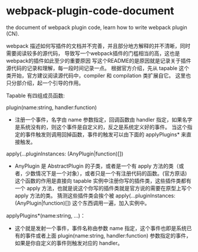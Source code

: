 # webpack-plugin-code-document
the document of webpack plugin code, learn how to write webpack plugin (CN).

webpack 描述如何写插件的文档并不完善，并且部分地方解释的并不清晰，同时需要阅读较多的源代码，
导致写一个webpack插件的门槛相当的高，这也是webpack的插件如此至少的重要原因
写这个README的是原因就是记录关于插件源代码的记录和理解，每一段时间记录一点。
根据官方介绍，先从 tapable 这个类开始，官方建议阅读源代码中，compiler 和 compilation 类扩展自它。
这里也只分部介绍，起一个引导的作用。

Tapable 有四组成员函数:

plugin(name:string, handler:function) 
- 注册一个事件，名字由 name 参数指定，回调函数由 handler 指定，如果名字是系统没有的，则这个事件是自定义的，反之是系统定义好的事件。
 当这个指定的事件触发则调用回掉函数，事件的触发可以由下面的 applyPlugins* 来直接触发。
 
apply(…pluginInstances: (AnyPlugin|function)[])
- AnyPlugin 是 AbstractPlugin 的子类，或者是一个有 apply 方法的类（或者，少数情况下是一个对象），或者只是一个有注册代码的函数。(官方原话)
这个函数的作用是直接向 tapable 实例中注册你写的插件类，这些插件类都有一个 apply 方法，也就是说这个你写的插件类就是官方说的需要在原型上写个 apply 方法的类。
猜测这些插件类会挨个被 apply(…pluginInstances: (AnyPlugin|function)[]) 这个东西调用一遍，加入实例中。

applyPlugins*(name:string, …)：
- 这个就是发射一个事件，事件名称由参数 name 指定，这个事件也即是系统已有的事件或者上面 plugin(name:string, handler:function) 参数指定的事件，
如果是你自定义的事件则触发对应的 handler。

